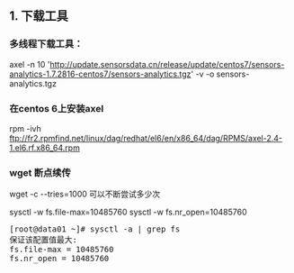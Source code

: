 ## 1. 下载工具
### 多线程下载工具：
axel -n 10 'http://update.sensorsdata.cn/release/update/centos7/sensors-analytics-1.7.2816-centos7/sensors-analytics.tgz' -v -o sensors-analytics.tgz
### 在centos 6上安装axel
rpm -ivh ftp://fr2.rpmfind.net/linux/dag/redhat/el6/en/x86_64/dag/RPMS/axel-2.4-1.el6.rf.x86_64.rpm
### wget 断点续传
wget -c --tries=1000 可以不断尝试多少次



sysctl -w fs.file-max=10485760
sysctl -w fs.nr_open=10485760

<pre>
[root@data01 ~]# sysctl -a | grep fs
保证该配置值最大:
fs.file-max = 10485760
fs.nr_open = 10485760
<pre>





